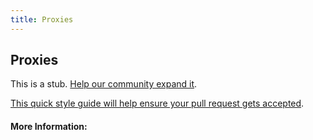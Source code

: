 ```yaml
---
title: Proxies
---
```


## Proxies

This is a stub. [Help our community expand it](https://github.com/freeCodeCamp/guide-articles/tree/master/articles/Security/Proxies/index.md).

[This quick style guide will help ensure your pull request gets accepted](https://github.com/freeCodeCamp/guide-articles/blob/master/README.md).

<!-- The article goes here, in GitHub-flavored Markdown. Feel free to add YouTube videos, images, and CodePen/JSBin embeds  -->

#### More Information:
<!-- Please add any articles you think might be helpful to read before writing the article -->


